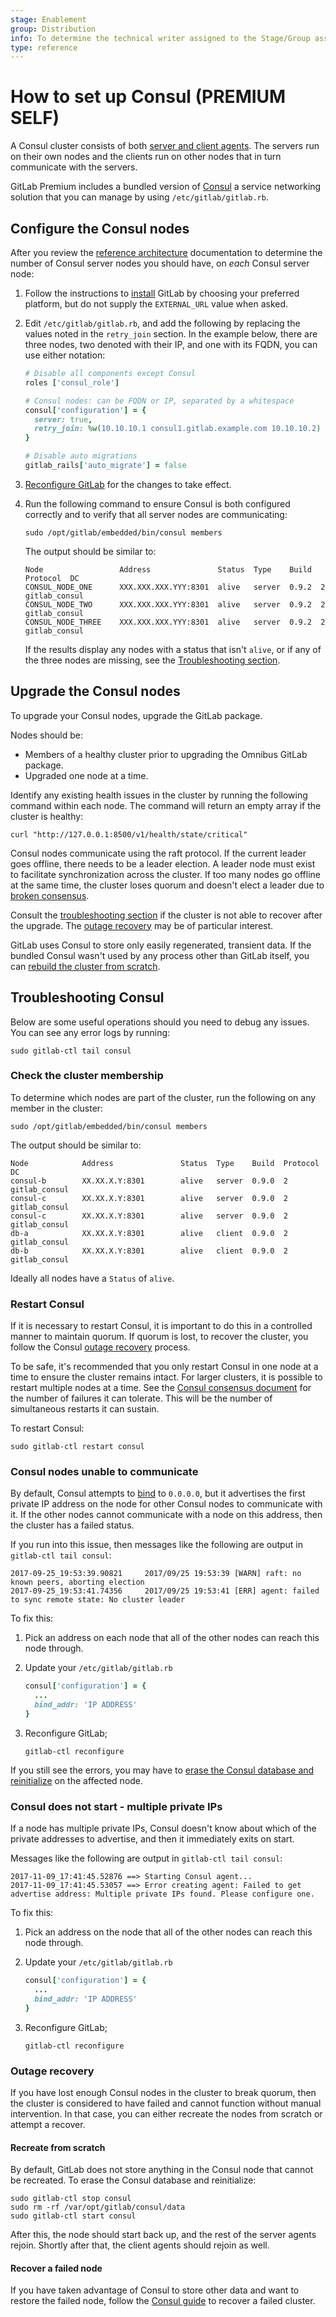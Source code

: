 ```yaml
---
stage: Enablement
group: Distribution
info: To determine the technical writer assigned to the Stage/Group associated with this page, see https://about.gitlab.com/handbook/engineering/ux/technical-writing/#assignments
type: reference
---
```


# How to set up Consul **(PREMIUM SELF)**

A Consul cluster consists of both
[server and client agents](https://www.consul.io/docs/agent).
The servers run on their own nodes and the clients run on other nodes that in
turn communicate with the servers.

GitLab Premium includes a bundled version of [Consul](https://www.consul.io/)
a service networking solution that you can manage by using `/etc/gitlab/gitlab.rb`.

## Configure the Consul nodes

After you review the [reference architecture](reference_architectures/index.md#available-reference-architectures)
documentation to determine the number of Consul server nodes you should have,
on _each_ Consul server node:

1. Follow the instructions to [install](https://about.gitlab.com/install/)
   GitLab by choosing your preferred platform, but do not supply the
   `EXTERNAL_URL` value when asked.
1. Edit `/etc/gitlab/gitlab.rb`, and add the following by replacing the values
   noted in the `retry_join` section. In the example below, there are three
   nodes, two denoted with their IP, and one with its FQDN, you can use either
   notation:

   ```ruby
   # Disable all components except Consul
   roles ['consul_role']

   # Consul nodes: can be FQDN or IP, separated by a whitespace
   consul['configuration'] = {
     server: true,
     retry_join: %w(10.10.10.1 consul1.gitlab.example.com 10.10.10.2)
   }

   # Disable auto migrations
   gitlab_rails['auto_migrate'] = false
   ```

1. [Reconfigure GitLab](restart_gitlab.md#omnibus-gitlab-reconfigure) for the changes
   to take effect.
1. Run the following command to ensure Consul is both configured correctly and
   to verify that all server nodes are communicating:

   ```shell
   sudo /opt/gitlab/embedded/bin/consul members
   ```

   The output should be similar to:

   ```plaintext
   Node                 Address               Status  Type    Build  Protocol  DC
   CONSUL_NODE_ONE      XXX.XXX.XXX.YYY:8301  alive   server  0.9.2  2         gitlab_consul
   CONSUL_NODE_TWO      XXX.XXX.XXX.YYY:8301  alive   server  0.9.2  2         gitlab_consul
   CONSUL_NODE_THREE    XXX.XXX.XXX.YYY:8301  alive   server  0.9.2  2         gitlab_consul
   ```

   If the results display any nodes with a status that isn't `alive`, or if any
   of the three nodes are missing, see the [Troubleshooting section](#troubleshooting-consul).

## Upgrade the Consul nodes

To upgrade your Consul nodes, upgrade the GitLab package.

Nodes should be:

- Members of a healthy cluster prior to upgrading the Omnibus GitLab package.
- Upgraded one node at a time.

Identify any existing health issues in the cluster by running the following command
within each node. The command will return an empty array if the cluster is healthy:

```shell
curl "http://127.0.0.1:8500/v1/health/state/critical"
```

Consul nodes communicate using the raft protocol. If the current leader goes
offline, there needs to be a leader election. A leader node must exist to facilitate
synchronization across the cluster. If too many nodes go offline at the same time,
the cluster loses quorum and doesn't elect a leader due to
[broken consensus](https://www.consul.io/docs/architecture/consensus).

Consult the [troubleshooting section](#troubleshooting-consul) if the cluster is not
able to recover after the upgrade. The [outage recovery](#outage-recovery) may
be of particular interest.

GitLab uses Consul to store only easily regenerated, transient data. If the
bundled Consul wasn't used by any process other than GitLab itself, you can
[rebuild the cluster from scratch](#recreate-from-scratch).

## Troubleshooting Consul

Below are some useful operations should you need to debug any issues.
You can see any error logs by running:

```shell
sudo gitlab-ctl tail consul
```

### Check the cluster membership

To determine which nodes are part of the cluster, run the following on any member in the cluster:

```shell
sudo /opt/gitlab/embedded/bin/consul members
```

The output should be similar to:

```plaintext
Node            Address               Status  Type    Build  Protocol  DC
consul-b        XX.XX.X.Y:8301        alive   server  0.9.0  2         gitlab_consul
consul-c        XX.XX.X.Y:8301        alive   server  0.9.0  2         gitlab_consul
consul-c        XX.XX.X.Y:8301        alive   server  0.9.0  2         gitlab_consul
db-a            XX.XX.X.Y:8301        alive   client  0.9.0  2         gitlab_consul
db-b            XX.XX.X.Y:8301        alive   client  0.9.0  2         gitlab_consul
```

Ideally all nodes have a `Status` of `alive`.

### Restart Consul

If it is necessary to restart Consul, it is important to do this in
a controlled manner to maintain quorum. If quorum is lost, to recover the cluster,
you follow the Consul [outage recovery](#outage-recovery) process.

To be safe, it's recommended that you only restart Consul in one node at a time to
ensure the cluster remains intact. For larger clusters, it is possible to restart
multiple nodes at a time. See the
[Consul consensus document](https://www.consul.io/docs/architecture/consensus#deployment-table)
for the number of failures it can tolerate. This will be the number of simultaneous
restarts it can sustain.

To restart Consul:

```shell
sudo gitlab-ctl restart consul
```

### Consul nodes unable to communicate

By default, Consul attempts to
[bind](https://www.consul.io/docs/agent/options#_bind) to `0.0.0.0`, but
it advertises the first private IP address on the node for other Consul nodes
to communicate with it. If the other nodes cannot communicate with a node on
this address, then the cluster has a failed status.

If you run into this issue, then messages like the following are output in `gitlab-ctl tail consul`:

```plaintext
2017-09-25_19:53:39.90821     2017/09/25 19:53:39 [WARN] raft: no known peers, aborting election
2017-09-25_19:53:41.74356     2017/09/25 19:53:41 [ERR] agent: failed to sync remote state: No cluster leader
```

To fix this:

1. Pick an address on each node that all of the other nodes can reach this node through.
1. Update your `/etc/gitlab/gitlab.rb`

   ```ruby
   consul['configuration'] = {
     ...
     bind_addr: 'IP ADDRESS'
   }
   ```

1. Reconfigure GitLab;

   ```shell
   gitlab-ctl reconfigure
   ```

If you still see the errors, you may have to
[erase the Consul database and reinitialize](#recreate-from-scratch) on the affected node.

### Consul does not start - multiple private IPs

If a node has multiple private IPs, Consul doesn't know about
which of the private addresses to advertise, and then it immediately exits on start.

Messages like the following are output in `gitlab-ctl tail consul`:

```plaintext
2017-11-09_17:41:45.52876 ==> Starting Consul agent...
2017-11-09_17:41:45.53057 ==> Error creating agent: Failed to get advertise address: Multiple private IPs found. Please configure one.
```

To fix this:

1. Pick an address on the node that all of the other nodes can reach this node through.
1. Update your `/etc/gitlab/gitlab.rb`

   ```ruby
   consul['configuration'] = {
     ...
     bind_addr: 'IP ADDRESS'
   }
   ```

1. Reconfigure GitLab;

   ```shell
   gitlab-ctl reconfigure
   ```

### Outage recovery

If you have lost enough Consul nodes in the cluster to break quorum, then the cluster
is considered to have failed and cannot function without manual intervention.
In that case, you can either recreate the nodes from scratch or attempt a
recover.

#### Recreate from scratch

By default, GitLab does not store anything in the Consul node that cannot be
recreated. To erase the Consul database and reinitialize:

```shell
sudo gitlab-ctl stop consul
sudo rm -rf /var/opt/gitlab/consul/data
sudo gitlab-ctl start consul
```

After this, the node should start back up, and the rest of the server agents rejoin.
Shortly after that, the client agents should rejoin as well.

#### Recover a failed node

If you have taken advantage of Consul to store other data and want to restore
the failed node, follow the
[Consul guide](https://learn.hashicorp.com/tutorials/consul/recovery-outage)
to recover a failed cluster.
